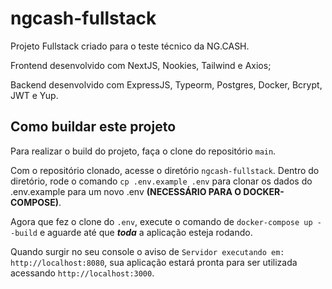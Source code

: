 # ngcash-fullstack
Projeto Fullstack criado para o teste técnico da NG.CASH. 

Frontend desenvolvido com NextJS, Nookies, Tailwind e Axios;

Backend desenvolvido com ExpressJS, Typeorm, Postgres, Docker, Bcrypt, JWT e Yup.

## Como buildar este projeto
Para realizar o build do projeto, faça o clone do repositório <code>main</code>. 

Com o repositório clonado, acesse o diretório <code>ngcash-fullstack</code>. Dentro do diretório, rode o comando <code>cp .env.example .env</code> para clonar
os dados do .env.example para um novo .env <b>(NECESSÁRIO PARA O DOCKER-COMPOSE)</b>.

Agora que fez o clone do <code>.env</code>, execute o comando de <code>docker-compose up --build</code> e aguarde até que <b><em>toda</em></b> a aplicação esteja
rodando.

Quando surgir no seu console o aviso de <code>Servidor executando em: http://localhost:8080</code>, sua aplicação estará pronta para ser utilizada acessando
<code>http://localhost:3000</code>.

